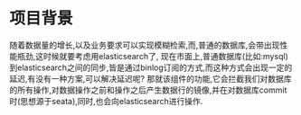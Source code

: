 # 项目背景
随着数据量的增长,以及业务要求可以实现模糊检索,而,普通的数据库,会带出现性能瓶劲,这时候就要考虑用elasticsearch了,
现在市面上,普通数据库(比如:mysql)到elasticsearch之间的同步,皆是通过binlog订阅的方式,而这种方式会出现一定的延迟,有没有一种方案,可以解决延迟呢?
那就该组件的功能,它会拦截我们对数据库的所有操作,对数据操作之前和操作之后产生数据行的镜像,并在对数据库commit时(思想源于seata),同时,也会向elasticsearch进行操作. 
